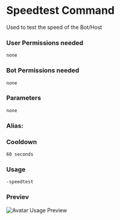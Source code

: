 # Speedtest Command
Used to test the speed of the Bot/Host

### User Permissions needed
`none`

### Bot Permissions needed
`none`

### Parameters
`none`

### Alias:
> <Badge text="stest" type="error" vertical="middle"/>

### Cooldown
`60 seconds`


### Usage
`-speedtest`

### Previev

![Avatar Usage Preview](https://cdn.discordapp.com/attachments/469576672128139275/547449191916371982/SpeedTest.gif)

<CustomLayout/>